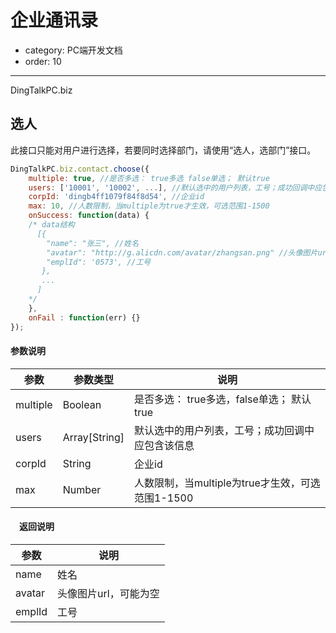 # 企业通讯录
- category: PC端开发文档
- order: 10---
DingTalkPC.biz

## 选人

此接口只能对用户进行选择，若要同时选择部门，请使用“选人，选部门”接口。

``` javascript
DingTalkPC.biz.contact.choose({
    multiple: true, //是否多选： true多选 false单选； 默认true
    users: ['10001', '10002', ...], //默认选中的用户列表，工号；成功回调中应包含该信息
    corpId: 'dingb4ff1079f84f8d54', //企业id
    max: 10, //人数限制，当multiple为true才生效，可选范围1-1500
    onSuccess: function(data) {
    /* data结构
      [{
        "name": "张三", //姓名
        "avatar": "http://g.alicdn.com/avatar/zhangsan.png" //头像图片url，可能为空
        "emplId": '0573', //工号
       },
       ...
      ]
    */
    },
    onFail : function(err) {}
});
```

#### 参数说明

| 参数       | 参数类型          | 说明                                |
| -------- | ------------- | --------------------------------- |
| multiple | Boolean       | 是否多选： true多选，false单选； 默认true      |
| users    | Array[String] | 默认选中的用户列表，工号；成功回调中应包含该信息          |
| corpId   | String        | 企业id                              |
| max      | Number        | 人数限制，当multiple为true才生效，可选范围1-1500 |

<!--

startWithDepartmentId: Number, //-1表示从自己所在部门开始, 0表示从企业最上层开始，(其他数字表示从该部门开始:暂时不支持)

startWithDepartmentId | Number | -1表示从自己所在部门开始, 0表示从企业最上层开始，(其他数字表示从该部门开始:暂时不支持)

-->

#### 　返回说明

| 参数     | 说明           |
| ------ | ------------ |
| name   | 姓名           |
| avatar | 头像图片url，可能为空 |
| emplId | 工号           |

